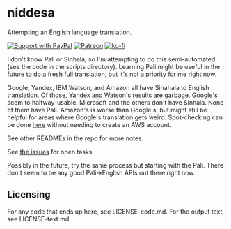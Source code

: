 # niddesa

Attempting an English language translation.

[![Support with PayPal](https://img.shields.io/badge/paypal-donate-yellow.png)](https://paypal.me/zacanger) [![Patreon](https://img.shields.io/badge/patreon-donate-yellow.svg)](https://www.patreon.com/zacanger) [![ko-fi](https://img.shields.io/badge/donate-KoFi-yellow.svg)](https://ko-fi.com/U7U2110VB)

I don't know Pali or Sinhala, so I'm attempting to do this semi-automated (see
the code in the scripts directory). Learning Pali might be useful in the future
to do a fresh full translation, but it's not a priority for me right now.

Google, Yandex, IBM Watson, and Amazon all have Sinahala to English translation.
Of those, Yandex and Watson's results are garbage. Google's seem to
halfway-usable.  Microsoft and the others don't have
Sinhala. None of them have Pali. Amazon's is worse than Google's, but might
still be helpful for areas where Google's translation gets weird. Spot-checking
can be done [here](https://ai-service-demos.go-aws.com/translate) without
needing to create an AWS account.

See other READMEs in the repo for more notes.

See [the
issues](https://github.com/zacanger/niddesa/issues?q=is%3Aissue+is%3Aopen+sort%3Aupdated-desc)
for open tasks.

Possibly in the future, try the same process but starting with the Pali. There
don't seem to be any good Pali->English APIs out there right now.

## Licensing

For any code that ends up here, see LICENSE-code.md. For the output text, see
LICENSE-text.md.
